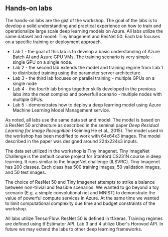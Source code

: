 ## Hands-on labs

The hands-on labs are the gist of the workshop. The goal of the labs is to develop a solid understanding and practical experience on how to train and operationalize large scale deep learning models on Azure. All labs utilize the same dataset and model: Tiny Imagenent and ResNet 50. Each lab focuses on a specific training or deployment approach.
- Lab 1 - the goal of this lab is to develop a basic understanding of Azure Batch AI and Azure GPU VMs. The training scenario is very simple - single GPU on a single node. 
- Lab 2 - the second lab extends the model and training regime from Lab 1 to distributed training using the parameter server architecture
- Lab 3 - the third lab focuses on parallel training - multiple GPUs on a single node
- Lab 4 - the fourth lab brings together skills developed in the previous labs into the most complex and powerfull scenario - multiple nodes with multiple GPUs.
- Lab 5 - demonstrates how to deploy a deep learning model using Azure Machine Learning Model Management service.

As noted, all labs use the same data set and model. The model is based on a ResNet 50 architecture as described in the seminal paper *Deep Residual Learning for Image Recognition* (Keiming He et al., 2015). The model used in the workshop has been modified to work with 64x64x3 images. The model described in the paper was designed around 224x224x3 inputs.

The data set utilized in the workshop is Tiny Imagenet. Tiny ImageNet Challenge is the default course project for Stanford CS231N course in deep learning. It runs similar to the ImageNet challenge (ILSVRC). Tiny Imagenet has 200 classes. Each class has 500 training images, 50 validation images, and 50 test images.

The choice of ResNet 50 and Tiny Imagenet attempts to strike a balance between non-trivial and feasible scenarios. We wanted to go beyond a toy scenario (E.g. a simple convolutional net and MNIST) to demonstrate the value of powerful compute services in Azure. At the same time we wanted to limit computational complexity due time and budget constraints of the workshop.

All labs utilize TensorFlow. ResNet 50 is defined in tf.keras. Training regimes are defined using tf.Estimator API. Lab 3 and 4 utilize Uber's Horovod API. In future we may extend the labs to other deep learning frameworks.

